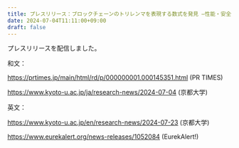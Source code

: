 ```yaml
---
title: プレスリリース：ブロックチェーンのトリレンマを表現する数式を発見 ―性能・安全性・分権性のうち2つだけが成立することを立証― (2024年 7月)
date: 2024-07-04T11:11:00+09:00
draft: false
---
```

プレスリリースを配信しました。

和文：

https://prtimes.jp/main/html/rd/p/000000001.000145351.html (PR TIMES)

https://www.kyoto-u.ac.jp/ja/research-news/2024-07-04 (京都大学)

英文：

https://www.kyoto-u.ac.jp/en/research-news/2024-07-23 (京都大学)

https://www.eurekalert.org/news-releases/1052084 (EurekAlert!)
